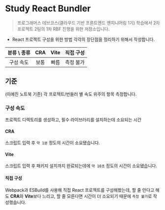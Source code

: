 # Study React Bundler

> 프로그래머스 데브코스(클라우드 기반 프론트엔드 엔지니어링 1기) 학습에서 2차프로젝트 2팀의 1차 RBF 진행을 위한 저장소입니다.

- React 프로젝트 구성을 위한 방법 각각의 장단점을 정리하기 위해서 작성합니다.

| 분류 \ 종류 | CRA  | Vite | 직접 구성 |
| :---------: | :--: | :--: | :-------: |
|  구성 속도  | 보통 | 빠름 | 측정 불가 |

## 기준

(이예진 노트북 기준) 각 프로젝트/번들러 별 속도 위주의 항목 측정합니다.

### 구성 속도

프로젝트 디렉토리를 생성하고, 필수 라이브러리를 설치하는데 소요되는 시간

#### CRA

스크립트 입력 후 `약 1분` 정도의 시간이 소요됐습니다.

#### Vite

스크립트 입력 후 패키지 설치까지 완료되는데에 `약 10초` 정도의 시간이 소요됐습니다.

#### 직접 구성

Webpack과 ESBuild를 사용해 직접 React 프로젝트를 구성해봤는데, 할 줄 안다고 해도 **CRA**와 **Vite**보다 느리고, 할 줄 모른다면 시간이 더 소요되기 때문에 `측정 불가`로 작성했습니다.
